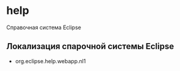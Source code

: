 # help
Справочная система Eclipse

## Локализация спарочной системы Eclipse

* org.eclipse.help.webapp.nl1

